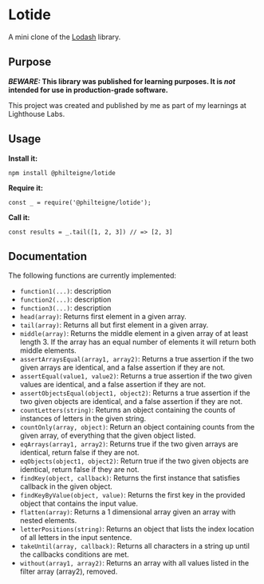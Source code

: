 # Lotide

A mini clone of the [Lodash](https://lodash.com) library.

## Purpose

**_BEWARE:_ This library was published for learning purposes. It is _not_ intended for use in production-grade software.**

This project was created and published by me as part of my learnings at Lighthouse Labs. 

## Usage

**Install it:**

`npm install @philteigne/lotide`

**Require it:**

`const _ = require('@philteigne/lotide');`

**Call it:**

`const results = _.tail([1, 2, 3]) // => [2, 3]`

## Documentation

The following functions are currently implemented:

* `function1(...)`: description
* `function2(...)`: description
* `function3(...)`: description
* `head(array)`: Returns first element in a given array.
* `tail(array)`: Returns all but first element in a given array.
* `middle(array)`: Returns the middle element in a given array of at least length 3. If the array has an equal number of elements it will return both middle elements.
* `assertArraysEqual(array1, array2)`: Returns a true assertion if the two given arrays are identical, and a false assertion if they are not.
* `assertEqual(value1, value2)`: Returns a true assertion if the two given values are identical, and a false assertion if they are not.
* `assertObjectsEqual(object1, object2)`: Returns a true assertion if the two given objects are identical, and a false assertion if they are not.
* `countLetters(string)`: Returns an object containing the counts of instances of letters in the given string.
* `countOnly(array, object)`: Return an object containing counts from the given array, of everything that the given object listed.
* `eqArrays(array1, array2)`: Returns true if the two given arrays are identical, return false if they are not.
* `eqObjects(object1, object2)`: Return true if the two given objects are identical, return false if they are not.
* `findKey(object, callback)`: Returns the first instance that satisfies callback in the given object.
* `findKeyByValue(object, value)`: Returns the first key in the provided object that contains the input value.
* `flatten(array)`: Returns a 1 dimensional array given an array with nested elements.
* `letterPositions(string)`: Returns an object that lists the index location of all letters in the input sentence. 
* `takeUntil(array, callback)`: Returns all characters in a string up until the callbacks conditions are met.
* `without(array1, array2)`: Returns an array with all values listed in the filter array (array2), removed.